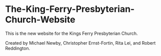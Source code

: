 # The-King-Ferry-Presbyterian-Church-Website
This is the new website for the Kings Ferry Presbyterian Church.

Created by Michael Newby, Christopher Ernst-Fortin, Rita Lei, and Robert Reddington.
